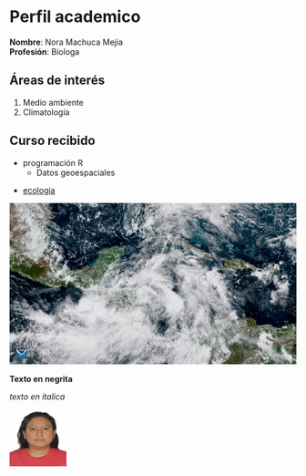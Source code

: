 # Perfil academico 

**Nombre**: Nora Machuca Mejía  
**Profesión**: Biologa

## Áreas de interés

1. Medio ambiente
2. Climatología

## Curso recibido
- programación R    
    * Datos geoespaciales
* [ecologia](https://concepto.de/ecologia/)

![](clima.jpg)

<strong>Texto en negrita</strong>

<em>texto en italica

<img src="foto_pasaporte.jpg" alt="Foto" style="width:100px;height:100px;">
